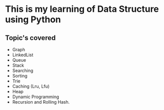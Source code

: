 # This is my learning of Data Structure using Python

## Topic's covered

- Graph
- LinkedList
- Queue
- Stack
- Searching
- Sorting
- Trie
- Caching (Lru, Lfu)
- Heap
- Dynamic Programming
- Recursion and Rolling Hash.
